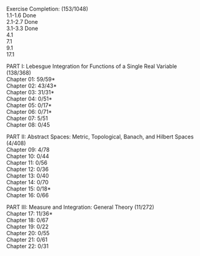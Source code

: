 Exercise Completion: (153/1048)<br />
1.1-1.6 Done<br />
2.1-2.7 Done<br />
3.1-3.3 Done<br />
4.1<br />
7.1<br />
9.1<br />
17.1<br />

PART I: Lebesgue Integration for Functions of a Single Real Variable (138/368)<br />
Chapter 01: 59/59*<br />
Chapter 02: 43/43*<br />
Chapter 03: 31/31*<br />
Chapter 04: 0/51*<br />
Chapter 05: 0/17*<br />
Chapter 06: 0/71*<br />
Chapter 07: 5/51<br />
Chapter 08: 0/45<br />

PART II: Abstract Spaces: Metric, Topological, Banach, and Hilbert Spaces (4/408)<br />
Chapter 09: 4/78<br />
Chapter 10: 0/44<br />
Chapter 11: 0/56<br />
Chapter 12: 0/36<br />
Chapter 13: 0/40<br />
Chapter 14: 0/70<br />
Chapter 15: 0/18*<br />
Chapter 16: 0/66<br />

PART III: Measure and Integration: General Theory (11/272)<br />
Chapter 17: 11/36*<br />
Chapter 18: 0/67<br />
Chapter 19: 0/22<br />
Chapter 20: 0/55<br />
Chapter 21: 0/61<br />
Chapter 22: 0/31<br />
